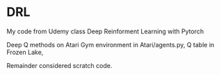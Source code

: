 # DRL
My code from Udemy class Deep Reinforment Learning with Pytorch


Deep Q methods on Atari Gym environment in Atari/agents.py, Q table in Frozen Lake, 

Remainder considered scratch code.

